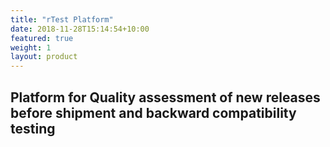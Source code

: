 ```yaml
---
title: "rTest Platform"
date: 2018-11-28T15:14:54+10:00
featured: true
weight: 1
layout: product
---
```


## Platform for Quality assessment of new releases before shipment and  backward compatibility testing 